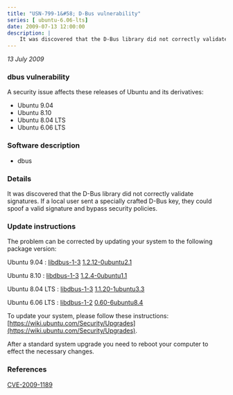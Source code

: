 ```yaml
---
title: "USN-799-1&#58; D-Bus vulnerability"
series: [ ubuntu-6.06-lts]
date: 2009-07-13 12:00:00
description: |
    It was discovered that the D-Bus library did not correctly validate signatures. If a local user sent a specially crafted D-Bus key, they could spoof a valid signature and bypass security policies. 
--- 
```

 
 

*13 July 2009*

### dbus vulnerability

A security issue affects these releases of Ubuntu and its derivatives:

* Ubuntu 9.04
* Ubuntu 8.10
* Ubuntu 8.04 LTS
* Ubuntu 6.06 LTS

### Software description

* dbus 

### Details

It was discovered that the D-Bus library did not correctly validate signatures. If a local user sent a specially crafted D-Bus key, they could spoof a valid signature and bypass security policies. 

### Update instructions

The problem can be corrected by updating your system to the following package version:

Ubuntu 9.04
 : [libdbus-1-3](https://launchpad.net/ubuntu/+source/dbus) <span> [1.2.12-0ubuntu2.1](https://launchpad.net/ubuntu/+source/dbus/1.2.12-0ubuntu2.1) </span> 

Ubuntu 8.10
 : [libdbus-1-3](https://launchpad.net/ubuntu/+source/dbus) <span> [1.2.4-0ubuntu1.1](https://launchpad.net/ubuntu/+source/dbus/1.2.4-0ubuntu1.1) </span> 

Ubuntu 8.04 LTS
 : [libdbus-1-3](https://launchpad.net/ubuntu/+source/dbus) <span> [1.1.20-1ubuntu3.3](https://launchpad.net/ubuntu/+source/dbus/1.1.20-1ubuntu3.3) </span> 

Ubuntu 6.06 LTS
 : [libdbus-1-2](https://launchpad.net/ubuntu/+source/dbus) <span> [0.60-6ubuntu8.4](https://launchpad.net/ubuntu/+source/dbus/0.60-6ubuntu8.4) </span> 

To update your system, please follow these instructions: [https://wiki.ubuntu.com/Security/Upgrades](https://wiki.ubuntu.com/Security/Upgrades).

After a standard system upgrade you need to reboot your computer to effect the necessary changes. 

### References

 
 [CVE-2009-1189](http://people.ubuntu.com/~ubuntu-security/cve/CVE-2009-1189)
 

